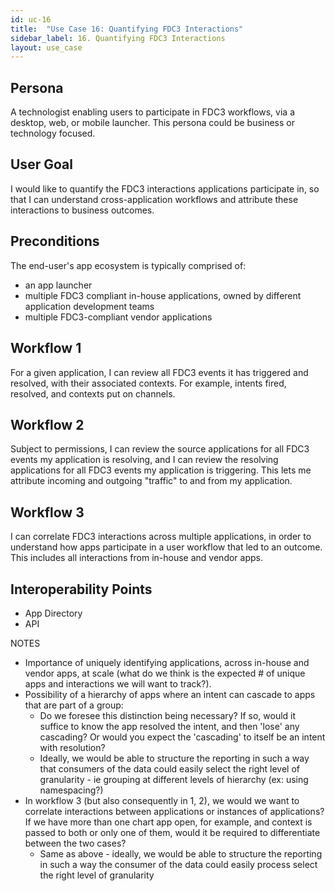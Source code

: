 ```yaml
---
id: uc-16
title:  "Use Case 16: Quantifying FDC3 Interactions"
sidebar_label: 16. Quantifying FDC3 Interactions
layout: use_case
---
```


## Persona
A technologist enabling users to participate in FDC3 workflows, via a desktop, web, or mobile launcher. This persona could be business or technology focused. 

## User Goal
I would like to quantify the FDC3 interactions applications participate in, so that I can understand cross-application workflows and attribute these interactions to business outcomes.

## Preconditions
The end-user's app ecosystem is typically comprised of:
- an app launcher
- multiple FDC3 compliant in-house applications, owned by different application development teams
- multiple FDC3-compliant vendor applications

## Workflow 1
For a given application, I can review all FDC3 events it has triggered and resolved, with their associated contexts. For example, intents fired, resolved, and contexts put on channels.

## Workflow 2
Subject to permissions, I can review the source applications for all FDC3 events my application is resolving, and I can review the resolving applications for all FDC3 events my application is triggering. This lets me attribute incoming and outgoing "traffic" to and from my application.

## Workflow 3
I can correlate FDC3 interactions across multiple applications, in order to understand how apps participate in a user workflow that led to an outcome. This includes all interactions from in-house and vendor apps.

## Interoperability Points
- App Directory
- API

NOTES
- Importance of uniquely identifying applications, across in-house and vendor apps, at scale (what do we think is the expected # of unique apps and interactions we will want to track?).
- Possibility of a hierarchy of apps where an intent can cascade to apps that are part of a group:
   - Do we foresee this distinction being necessary?  If so, would it suffice to know the app resolved the intent, and then 'lose' any cascading?  Or would you expect the 'cascading' to itself be an intent with resolution?
   - Ideally, we would be able to structure the reporting in such a way that consumers of the data could easily select the right level of granularity - ie grouping at different levels of hierarchy (ex: using namespacing?)
- In workflow 3 (but also consequently in 1, 2), we would we want to correlate interactions between applications or instances of applications? If we have more than one chart app open, for example, and context is passed to both or only one of them, would it be required to differentiate between the two cases?
   - Same as above - ideally, we would be able to structure the reporting in such a way the consumer of the data could easily process select the right level of granularity

